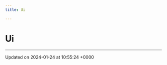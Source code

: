 ```yaml
---
title: Ui

---
```


# Ui








-------------------------------

Updated on 2024-01-24 at 10:55:24 +0000
